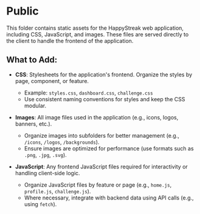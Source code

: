 # Public

This folder contains static assets for the HappyStreak web application, including CSS, JavaScript, and images. These files are served directly to the client to handle the frontend of the application.

## What to Add:
- **CSS**: Stylesheets for the application's frontend. Organize the styles by page, component, or feature.
  - Example: `styles.css`, `dashboard.css`, `challenge.css`
  - Use consistent naming conventions for styles and keep the CSS modular.
  
- **Images**: All image files used in the application (e.g., icons, logos, banners, etc.).
  - Organize images into subfolders for better management (e.g., `/icons`, `/logos`, `/backgrounds`).
  - Ensure images are optimized for performance (use formats such as `.png`, `.jpg`, `.svg`).

- **JavaScript**: Any frontend JavaScript files required for interactivity or handling client-side logic.
  - Organize JavaScript files by feature or page (e.g., `home.js`, `profile.js`, `challenge.js`).
  - Where necessary, integrate with backend data using API calls (e.g., using `fetch`).